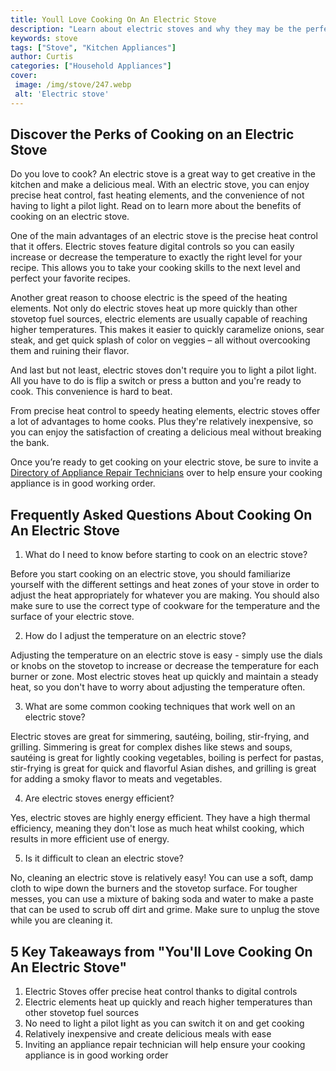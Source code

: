 ```yaml
---
title: Youll Love Cooking On An Electric Stove
description: "Learn about electric stoves and why they may be the perfect cooking option for you Discover the advantages of using an electric stove and how to cook with one to create delicious meals for the family"
keywords: stove
tags: ["Stove", "Kitchen Appliances"]
author: Curtis
categories: ["Household Appliances"]
cover: 
 image: /img/stove/247.webp
 alt: 'Electric stove'
---
```

## Discover the Perks of Cooking on an Electric Stove

Do you love to cook? An electric stove is a great way to get creative in the kitchen and make a delicious meal. With an electric stove, you can enjoy precise heat control, fast heating elements, and the convenience of not having to light a pilot light. Read on to learn more about the benefits of cooking on an electric stove. 

One of the main advantages of an electric stove is the precise heat control that it offers. Electric stoves feature digital controls so you can easily increase or decrease the temperature to exactly the right level for your recipe. This allows you to take your cooking skills to the next level and perfect your favorite recipes. 

Another great reason to choose electric is the speed of the heating elements. Not only do electric stoves heat up more quickly than other stovetop fuel sources, electric elements are usually capable of reaching higher temperatures. This makes it easier to quickly caramelize onions, sear steak, and get quick splash of color on veggies – all without overcooking them and ruining their flavor.

And last but not least, electric stoves don't require you to light a pilot light. All you have to do is flip a switch or press a button and you're ready to cook. This convenience is hard to beat.

From precise heat control to speedy heating elements, electric stoves offer a lot of advantages to home cooks. Plus they're relatively inexpensive, so you can enjoy the satisfaction of creating a delicious meal without breaking the bank. 

Once you’re ready to get cooking on your electric stove, be sure to invite a [Directory of Appliance Repair Technicians](./pages/appliance-repair-technicians) over to help ensure your cooking appliance is in good working order.

## Frequently Asked Questions About Cooking On An Electric Stove

1. What do I need to know before starting to cook on an electric stove?

Before you start cooking on an electric stove, you should familiarize yourself with the different settings and heat zones of your stove in order to adjust the heat appropriately for whatever you are making. You should also make sure to use the correct type of cookware for the temperature and the surface of your electric stove.

2. How do I adjust the temperature on an electric stove?

Adjusting the temperature on an electric stove is easy - simply use the dials or knobs on the stovetop to increase or decrease the temperature for each burner or zone. Most electric stoves heat up quickly and maintain a steady heat, so you don't have to worry about adjusting the temperature often.

3. What are some common cooking techniques that work well on an electric stove?

Electric stoves are great for simmering, sautéing, boiling, stir-frying, and grilling. Simmering is great for complex dishes like stews and soups, sautéing is great for lightly cooking vegetables, boiling is perfect for pastas, stir-frying is great for quick and flavorful Asian dishes, and grilling is great for adding a smoky flavor to meats and vegetables. 

4. Are electric stoves energy efficient?

Yes, electric stoves are highly energy efficient. They have a high thermal efficiency, meaning they don't lose as much heat whilst cooking, which results in more efficient use of energy.

5. Is it difficult to clean an electric stove?

No, cleaning an electric stove is relatively easy! You can use a soft, damp cloth to wipe down the burners and the stovetop surface. For tougher messes, you can use a mixture of baking soda and water to make a paste that can be used to scrub off dirt and grime. Make sure to unplug the stove while you are cleaning it.

## 5 Key Takeaways from "You'll Love Cooking On An Electric Stove"
1. Electric Stoves offer precise heat control thanks to digital controls
2. Electric elements heat up quickly and reach higher temperatures than other stovetop fuel sources 
3. No need to light a pilot light as you can switch it on and get cooking
4. Relatively inexpensive and create delicious meals with ease
5. Inviting an appliance repair technician will help ensure your cooking appliance is in good working order
